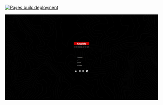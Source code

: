 [![Pages build deployment](https://github.com/FJrodafo/FJrodafo.github.io/actions/workflows/pages/pages-build-deployment/badge.svg)](https://github.com/FJrodafo/FJrodafo.github.io/actions/workflows/pages/pages-build-deployment)

![Preview](https://raw.githubusercontent.com/FJrodafo/FJrodafo.github.io/main/Assets/Preview.png)